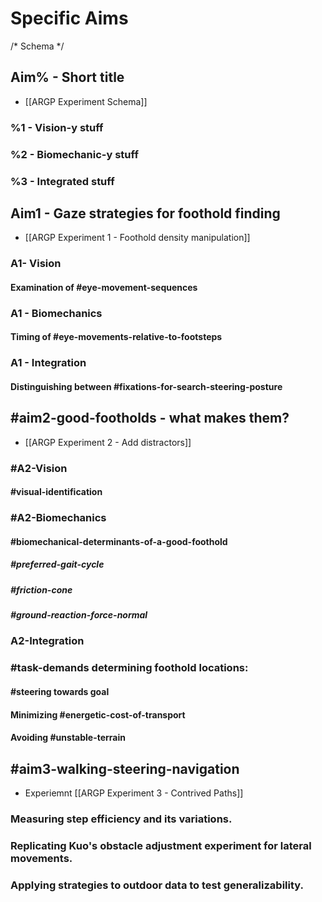 
# Specific Aims

/* Schema */
## Aim% - Short title
- [[ARGP Experiment Schema]]
### %1 - Vision-y stuff
### %2 - Biomechanic-y stuff
### %3 - Integrated stuff


## Aim1 - Gaze strategies for foothold finding
- [[ARGP Experiment 1 - Foothold density manipulation]]
### A1- Vision
#### Examination of #eye-movement-sequences
### A1 - Biomechanics
#### Timing of #eye-movements-relative-to-footsteps
### A1 - Integration
#### Distinguishing between #fixations-for-search-steering-posture


## #aim2-good-footholds - what makes them? 
- [[ARGP Experiment 2 - Add distractors]]
### #A2-Vision
####  #visual-identification

### #A2-Biomechanics
#### #biomechanical-determinants-of-a-good-foothold
##### #preferred-gait-cycle
##### #friction-cone
##### #ground-reaction-force-normal

### A2-Integration
### #task-demands determining foothold locations: 
#### #steering towards goal
#### Minimizing #energetic-cost-of-transport
#### Avoiding #unstable-terrain


## #aim3-walking-steering-navigation
- Experiemnt [[ARGP Experiment 3 - Contrived Paths]]
### Measuring step efficiency and its variations.
### Replicating Kuo's obstacle adjustment experiment for lateral movements.
### Applying strategies to outdoor data to test generalizability.
